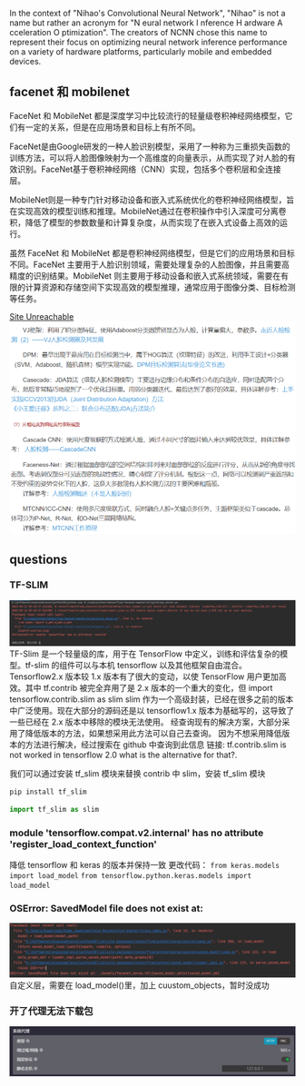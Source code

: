 In the context of "Nihao's Convolutional Neural Network", "Nihao" is not a name but rather an acronym for "N eural network I nference H ardware A cceleration O ptimization". The creators of NCNN chose this name to represent their focus on optimizing neural network inference performance on a variety of hardware platforms, particularly mobile and embedded devices.

## facenet 和 mobilenet
FaceNet 和 MobileNet 都是深度学习中比较流行的轻量级卷积神经网络模型，它们有一定的关系，但是在应用场景和目标上有所不同。

FaceNet是由Google研发的一种人脸识别模型，采用了一种称为三重损失函数的训练方法，可以将人脸图像映射为一个高维度的向量表示，从而实现了对人脸的有效识别。FaceNet基于卷积神经网络（CNN）实现，包括多个卷积层和全连接层。

MobileNet则是一种专门针对移动设备和嵌入式系统优化的卷积神经网络模型，旨在实现高效的模型训练和推理。MobileNet通过在卷积操作中引入深度可分离卷积，降低了模型的参数数量和计算复杂度，从而实现了在嵌入式设备上高效的运行。

虽然 FaceNet 和 MobileNet 都是卷积神经网络模型，但是它们的应用场景和目标不同。FaceNet 主要用于人脸识别领域，需要处理复杂的人脸图像，并且需要高精度的识别结果。MobileNet 则主要用于移动设备和嵌入式系统领域，需要在有限的计算资源和存储空间下实现高效的模型推理，通常应用于图像分类、目标检测等任务。

[Site Unreachable](https://blog.csdn.net/weixin_46236212/article/details/122570929)
![](https://raw.githubusercontent.com/acdefg/cdn/main/obsidian/20230311090827.png)


## questions
### TF-SLIM
![](https://raw.githubusercontent.com/acdefg/cdn/main/obsidian/20230312095027.png)
TF-Slim 是一个轻量级的库，用于在 TensorFlow 中定义，训练和评估复杂的模型。tf-slim 的组件可以与本机 tensorflow 以及其他框架自由混合。
Tensorflow2.x 版本较 1.x 版本有了很大的变动，以使 TensorFlow 用户更加高效。其中 tf.contrib 被完全弃用了是 2.x 版本的一个重大的变化，但 import tensorflow.contrib.slim as slim slim 作为一个高级封装，已经在很多之前的版本中广泛使用。现在大部分的源码还是以 tensorflow1.x 版本为基础写的，这导致了一些已经在 2.x 版本中移除的模块无法使用。
经查询现有的解决方案，大部分采用了降低版本的方法，如果想采用此方法可以自己去查询。
因为不想采用降低版本的方法进行解决，经过搜索在 github 中查询到此信息
链接: tf.contrib.slim is not worked in tensorflow 2.0 what is the alternative for that?.

我们可以通过安装 tf_slim 模块来替换 contrib 中 slim，安装 tf_slim 模块

```bash
pip install tf_slim
```

```python
import tf_slim as slim
```
### module 'tensorflow.compat.v2.__internal__' has no attribute 'register_load_context_function'
降低 tensorflow 和 keras 的版本并保持一致
更改代码：
`from keras.models import load_model`
`from tensorflow.python.keras.models import load_model`
### OSError: SavedModel file does not exist at:
![](https://raw.githubusercontent.com/acdefg/cdn/main/obsidian/20230312121303.png)
自定义层，需要在 load_model()里，加上 cuustom_objects，暂时没成功
### 开了代理无法下载包
![](https://raw.githubusercontent.com/acdefg/cdn/main/obsidian/20230312161919.png)

